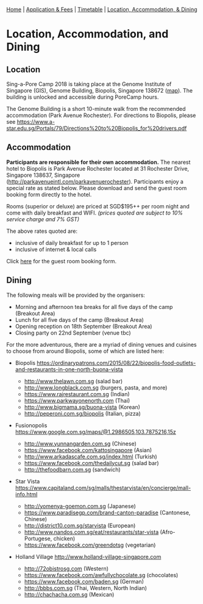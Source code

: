 [Home](index.md) | [Application & Fees](application.md) | [Timetable](timetable.md) | [Location, Accommodation, & Dining](location.md)

# Location, Accommodation, and Dining

## Location
Sing-a-Pore Camp 2018 is taking place at the Genome Institute of Singapore (GIS), Genome Building, Biopolis, Singapore 138672 (<a href="http://www.streetdirectory.com/sg/genome/60-biopolis-street-138672/2989_10373.html" target="_blank">map</a>). The building is unlocked and accessible during PoreCamp hours.

The Genome Building is a short 10-minute walk from the recommended accommodation (Park Avenue Rochester). For directions to Biopolis, please see <a href="https://www.a-star.edu.sg/Portals/79/Directions%20to%20Biopolis_for%20drivers.pdf" target="_blank">https://www.a-star.edu.sg/Portals/79/Directions%20to%20Biopolis_for%20drivers.pdf</a>

## Accommodation

**Participants are responsible for their own accommodation.** The nearest hotel to Biopolis is Park Avenue Rochester located at 31 Rochester Drive, Singapore 138637, Singapore (<a href="http://parkavenueintl.com/parkavenuerochester" target="_blank">http://parkavenueintl.com/parkavenuerochester</a>). Participants enjoy a special rate as stated below. Please download and send the guest room booking form directly to the hotel.

Rooms (superior or deluxe) are priced at SGD$195++ per room night and come with daily breakfast and WIFI.
*(prices quoted are subject to 10% service charge and 7% GST)*

The above rates quoted are:
  *	inclusive of daily breakfast for up to 1 person 
  *	inclusive of internet & local calls

Click <a href="https://www.book-secure.com/index.php?s=results&property=sgsin22836&arrival=2018-09-17&departure=2018-09-18&code=SING&adults1=1&children1=0&rooms=1&locale=en_GB&currency=SGD&stid=9x852acr1&showBestPriceFirst=1&showPromotions=3&Hotelnames=ASIASGHTLPARochester&hname=ASIASGHTLPARochester&arrivalDateValue=2018-09-17&frommonth=9&fromday=17&fromyear=2018&nbdays=1&nbNightsValue=1&AccessCode=SING&accessCode=SING&redir=BIZ-so5523q0o4&rt=1525828036" target="_blank">here</a> for the guest room booking form.

## Dining
The following meals will be provided by the organisers:
  *	Morning and afternoon tea breaks for all five days of the camp (Breakout Area)
  *	Lunch for all five days of the camp (Breakout Area)
  *	Opening reception on 18th September (Breakout Area)
  *	Closing party on 22nd September (venue tbc)

For the more adventurous, there are a myriad of dining venues and cuisines to choose from around Biopolis, some of which are listed here:
  *	Biopolis <a href="https://ordinarypatrons.com/2015/08/22/biopolis-food-outlets-and-restaurants-in-one-north-buona-vista" target="_blank">https://ordinarypatrons.com/2015/08/22/biopolis-food-outlets-and-restaurants-in-one-north-buona-vista</a>
	  *	<a href="http://www.thelawn.com.sg" target="_blank">http://www.thelawn.com.sg</a> (salad bar)
	  *	<a href="http://www.longblack.com.sg" target="_blank">http://www.longblack.com.sg</a> (burgers, pasta, and more)
	  *	<a href="https://www.rajrestaurant.com.sg" target="_blank">https://www.rajrestaurant.com.sg</a> (Indian)
	  *	<a href="https://www.parkwayonenorth.com" target="_blank">https://www.parkwayonenorth.com</a> (Thai)
	  *	<a href="http://www.bigmama.sg/buona-vista" target="_blank">http://www.bigmama.sg/buona-vista</a> (Korean)
	  *	<a href="http://peperoni.com.sg/biopolis" target="_blank">http://peperoni.com.sg/biopolis</a> (Italian, pizza)

  *	Fusionopolis <a href="https://www.google.com.sg/maps/@1.2986505,103.7875216,15z" target="_blank">https://www.google.com.sg/maps/@1.2986505,103.7875216,15z</a>
	  *	<a href="http://www.yunnangarden.com.sg" target="_blank">http://www.yunnangarden.com.sg</a> (Chinese)
	  *	<a href="https://www.facebook.com/kattosingapore" target="_blank">https://www.facebook.com/kattosingapore</a> (Asian)
	  *	<a href="http://www.arkadascafe.com.sg/index.html" target="_blank">http://www.arkadascafe.com.sg/index.html</a> (Turkish)
	  *	<a href="https://www.facebook.com/thedailycut.sg" target="_blank">https://www.facebook.com/thedailycut.sg</a> (salad bar)
	  *	<a href="http://thefoodbarn.com.sg" target="_blank">http://thefoodbarn.com.sg</a> (sandwich)

  *	Star Vista <a href="https://www.capitaland.com/sg/malls/thestarvista/en/concierge/mall-info.html" target="_blank">https://www.capitaland.com/sg/malls/thestarvista/en/concierge/mall-info.html</a> 
	  *	<a href="http://yomenya-goemon.com.sg" target="_blank">http://yomenya-goemon.com.sg</a> (Japanese)
	  *	<a href="https://www.paradisegp.com/brand-canton-paradise" target="_blank">https://www.paradisegp.com/brand-canton-paradise</a> (Cantonese, Chinese)
	  *	<a href="http://district10.com.sg/starvista" target="_blank">http://district10.com.sg/starvista</a> (European)
	  *	<a href="http://www.nandos.com.sg/eat/restaurants/star-vista" target="_blank">http://www.nandos.com.sg/eat/restaurants/star-vista</a> (Afro-Portugese, chicken)
	  *	<a href="https://www.facebook.com/greendotsg" target="_blank">https://www.facebook.com/greendotsg</a> (vegetarian)

  *	Holland Village <a hre="http://www.holland-village-singapore.com" target="_blank">http://www.holland-village-singapore.com</a>
	  *	<a href="http://72obistrosg.com" target="_blank">http://72obistrosg.com</a> (Western)
	  *	<a href="https://www.facebook.com/awfullychocolate.sg" target="_blank">https://www.facebook.com/awfullychocolate.sg</a> (chocolates)
	  *	<a href="https://www.facebook.com/baden.sg" target="_blank">https://www.facebook.com/baden.sg</a> (German)
	  *	<a href="http://bbbs.com.sg" target="_blank">http://bbbs.com.sg</a> (Thai, Western, North Indian)
	  *	<a href="http://chachacha.com.sg" target="_blank">http://chachacha.com.sg</a> (Mexican)
